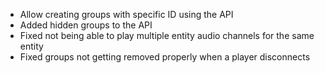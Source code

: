 - Allow creating groups with specific ID using the API
- Added hidden groups to the API
- Fixed not being able to play multiple entity audio channels for the same entity
- Fixed groups not getting removed properly when a player disconnects
